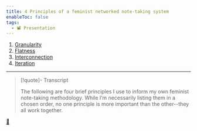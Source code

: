 ```yaml
---
title: 4 Principles of a feminist networked note-taking system
enableToc: false
tags:
  - 📽️ Presentation
---
```


1. [Granularity](!8.1%20Granularity.md)
1. [Flatness](!8.2%20Flatness.md)
1. [Interconnection](!8.3%20Interconnection.md)
1. [Iteration](!8.4%20Iteration.md)

---

 > 
 > \[!quote\]- Transcript
 > 
 > The following are four brief principles I use to inform my own feminist note-taking methodology. While I’m necessarily listing them in a chosen order, no one principle is more important than the other--they all work together.

[📖](Four%20principles%20of%20a%20feminist%20note-taking%20methodology.md)
